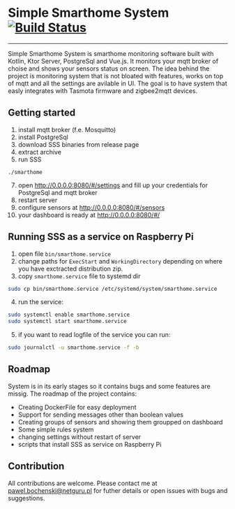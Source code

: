 # Simple Smarthome System [![Build Status](https://app.bitrise.io/app/81cc63d1690a1e94/status.svg?token=on4RMefgYNlBU7zLh4zEqQ&branch=master)](https://app.bitrise.io/app/81cc63d1690a1e94)
---
Simple Smarthome System is smarthome monitoring software built with Kotlin, Ktor Server, PostgreSql and Vue.js. It monitors your mqtt broker of choise and shows your sensors status on screen.
The idea behind the project is monitoring system that is not bloated with features, works on top of mqtt and all the settings are avilable in UI. The goal is to have system that easly integrates with Tasmota firmware and zigbee2mqtt devices.

## Getting started
1. install mqtt broker (f.e. Mosquitto)
2. install PostgreSql
3. download SSS binaries from release page
4. extract archive
6. run SSS
```
./smarthome
```
7. open http://0.0.0.0:8080/#/settings and fill up your credentials for PostgreSql and mqtt broker
8. restart server
9. configure sensors at http://0.0.0.0:8080/#/sensors
10. your dashboard is ready at http://0.0.0.0:8080/#/


## Running SSS as a service on Raspberry Pi
1. open file `bin/smarthome.service` 
2. change paths for `ExecStart` and `WorkingDirectory` depending on where you have exctracted distribution zip.
3. copy `smarthome.service` file to systemd dir  
```bash
sudo cp bin/smarthome.service /etc/systemd/system/smarthome.service
```
    
4. run the service: 
```bash
sudo systemctl enable smarthome.service
sudo systemctl start smarthome.service
```
5. if you want to read logfile of the service you can run:
```bash
sudo journalctl -u smarthome.service -f -b
```


## Roadmap
System is in its early stages so it contains bugs and some features are missig.
The roadmap of the project contains:
 - Creating DockerFile for easy deployment
 - Support for sending messages other than boolean values
 - Creating groups of sensors and showing them groupped on dashboard
 - Some simple rules system
 - changing settings without restart of server
 - scripts that install SSS as service on Raspberry Pi

## Contribution
All contributions are welcome. Please contact me at pawel.bochenski@netguru.pl for futher details or open issues with bugs and suggestions.